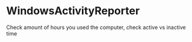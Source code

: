 # WindowsActivityReporter
Check amount of hours you used the computer, check active vs inactive time
